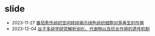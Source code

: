 # slide

- 2023-11-27 [番茄愈伤组织空间转组揭示绿色组织细胞对芽再生的作用](https://laowang2023.cn/slide/2023/11/27/20231127-tomatoCallusSpatialTranscriptomics)
- 2023-12-04 [谷子多组学研究解析驯化、代谢物以及抗炎作用的遗传机制](https://laowang2023.cn/slide/2023/12/02/20231204_milletMultiOmics)
